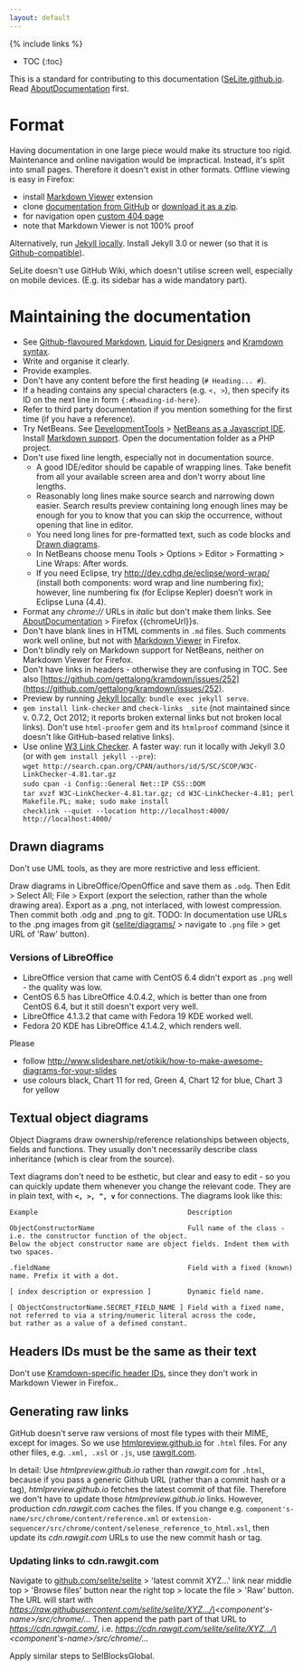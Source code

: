 ```yaml
---
layout: default
---
```

{% include links %}
* TOC
{:toc}

This is a standard for contributing to this documentation ([SeLite.github.io](http://selite.github.io). Read [AboutDocumentation](AboutDocumentation) first.

# Format
Having documentation in one large piece would make its structure too rigid. Maintenance and online navigation would be impractical. Instead, it's split into small pages. Therefore it doesn't exist in other formats. Offline viewing is easy in Firefox:

* install [Markdown Viewer](https://addons.mozilla.org/en-us/firefox/addon/markdown-viewer/) extension
* clone [documentation from GitHub](https://github.com/selite/selite.github.io) or [download it as a zip](https://github.com/selite/selite.github.io/archive/master.zip).
* for navigation open [custom 404 page](404)
* note that Markdown Viewer is not 100% proof

Alternatively, run [Jekyll locally](https://help.github.com/articles/using-jekyll-with-pages/). Install Jekyll 3.0 or newer (so that it is [Github-compatible](https://github.com/jekyll/jekyll/pull/3452)).

SeLite doesn't use GitHub Wiki, which doesn't utilise screen well, especially on mobile devices. (E.g. its sidebar has a wide mandatory part).

# Maintaining the documentation
  * See [Github-flavoured Markdown](https://help.github.com/articles/github-flavored-markdown/), [Liquid for Designers](https://github.com/Shopify/liquid/wiki/Liquid-for-Designers) and [Kramdown syntax](http://kramdown.gettalong.org/syntax.html).
  * Write and organise it clearly.
  * Provide examples.
  * Don't have any content before the first heading (`# Heading... #`).
  * If a heading contains any special characters (e.g. `<, >`), then specify its ID on the next line in form `{:#heading-id-here}`.
  * Refer to third party documentation if you mention something for the first time (if you have a reference).
  * Try NetBeans. See [DevelopmentTools](DevelopmentTools) > [NetBeans as a Javascript IDE](DevelopmentTools#netbeans-as-a-javascript-ide). Install [Markdown support](https://github.com/madflow/flow-netbeans-markdown). Open the documentation folder as a PHP project.
  * Don't use fixed line length, especially not in documentation source.
    * A good IDE/editor should be capable of wrapping lines. Take benefit from all your available screen area and don't worry about line lengths.
    * Reasonably long lines make source search and narrowing down easier. Search results preview containing long enough lines may be enough for you to know that you can skip the occurrence, without opening that line in editor.
    * You need long lines for pre-formatted text, such as code blocks and [Drawn diagrams](#drawn-diagrams).
    * In NetBeans choose menu Tools > Options > Editor > Formatting > Line Wraps: After words.
    * If you need Eclipse, try <http://dev.cdhq.de/eclipse/word-wrap/> (install both components: word wrap and line numbering fix); however, line numbering fix (for Eclipse Kepler) doesn’t work in Eclipse Luna (4.4).
 * Format any _chrome://_ URLs in _italic_ but don't make them links. See [AboutDocumentation](AboutDocumentation) > Firefox {{chromeUrl}}s.
 * Don't have blank lines in HTML comments in `.md` files. Such comments work well online, but not with [Markdown Viewer](https://addons.mozilla.org/en-us/firefox/addon/markdown-viewer/) in Firefox.
 * Don't blindly rely on Markdown support for NetBeans, neither on Markdown Viewer for Firefox.
 * Don't have links in headers - otherwise they are confusing in TOC. See also [https://github.com/gettalong/kramdown/issues/252](https://github.com/gettalong/kramdown/issues/252).
 * Preview by running [Jekyll locally](https://help.github.com/articles/using-jekyll-with-pages/): `bundle exec jekyll serve`.
 * `gem install link-checker` and `check-links _site` (not maintained since v. 0.7.2, Oct 2012; it reports broken external links but not broken local links). Don't use `html-proofer` gem and its `htmlproof` command (since it doesn't like GitHub-based relative links).
 * Use online [W3 Link Checker](https://validator.w3.org/checklink). A faster way: run it locally with Jekyll 3.0 (or with `gem install jekyll --pre`):<br/> `wget http://search.cpan.org/CPAN/authors/id/S/SC/SCOP/W3C-LinkChecker-4.81.tar.gz`<br/> `sudo cpan -i Config::General Net::IP CSS::DOM`<br/> `tar xvzf W3C-LinkChecker-4.81.tar.gz; cd W3C-LinkChecker-4.81; perl Makefile.PL; make; sudo make install`<br/> `checklink --quiet --location http://localhost:4000/ http://localhost:4000/`

## Drawn diagrams
Don't use UML tools, as they are more restrictive and less efficient. <!-- That"s why I didn"t consider using e.g. http://plantuml.sourceforge.net and http://sourceforge.net/projects/plantumlnb -->

Draw diagrams in LibreOffice/OpenOffice and save them as `.odg`. Then Edit > Select All; File > Export (export the selection, rather than the whole drawing area). Export as a .png, not interlaced, with lowest compression. Then commit both .odg and .png to git. TODO: In documentation use URLs to the .png images from git ([selite/diagrams/](https://github.com/selite/selite/tree/master/diagrams) > navigate to `.png` file > get URL of 'Raw' button).

### Versions of LibreOffice
  * LibreOffice version that came with CentOS 6.4 didn't export as `.png` well - the quality was low.
  * CentOS 6.5 has LibreOffice 4.0.4.2, which is better than one from CentOS 6.4, but it still doesn't export very well.
  * LibreOffice 4.1.3.2 that came with Fedora 19 KDE worked well.
  * Fedora 20 KDE has LibreOffice 4.1.4.2, which renders well.

Please

  * follow <http://www.slideshare.net/otikik/how-to-make-awesome-diagrams-for-your-slides>
  * use colours black, Chart 11 for red, Green 4, Chart 12 for blue, Chart 3 for yellow

## Textual object diagrams
Object Diagrams draw ownership/reference relationships between objects, fields and functions. They usually don't necessarily describe class inheritance (which is clear from the source<!--TODO: and from Javadoc -->).

Text diagrams don't need to be esthetic, but clear and easy to edit - so you can quickly update them whenever you change the relevant code. They are in plain text, with **`<, >, ^, v`** for connections. The diagrams look like this:

~~~
Example                                     Description

ObjectConstructorName                       Full name of the class - i.e. the constructor function of the object.
Below the object constructor name are object fields. Indent them with two spaces.

.fieldName                                  Field with a fixed (known) name. Prefix it with a dot.

[ index description or expression ]         Dynamic field name.

[ ObjectConstructorName.SECRET_FIELD_NAME ] Field with a fixed name, not referred to via a string/numeric literal across the code,
but rather as a value of a defined constant.
~~~

## Headers IDs must be the same as their text
Don't use [Kramdown-specific header IDs](http://kramdown.gettalong.org/syntax.html#specifying-a-header-id), since they don't work in Markdown Viewer in Firefox..

## Generating raw links
GitHub doesn't serve raw versions of most file types with their MIME, except for images. So we use [htmlpreview.github.io](http://htmlpreview.github.io) for `.html` files. For any other files, e.g. `.xml, .xsl` or `.js`, use [rawgit.com](http://rawgit.com).

In detail: Use _htmlpreview.github.io_ rather than _rawgit.com_ for `.html`, because if you pass a generic Github URL (rather than a commit hash or a tag), _htmlpreview.github.io_ fetches the latest commit of that file. Therefore we don't have to update those _htmlpreview.github.io_ links. However, production _cdn.rawgit.com_ caches the files. If you change e.g. `component's-name/src/chrome/content/reference.xml` or `extension-sequencer/src/chrome/content/selenese_reference_to_html.xsl`, then update its _cdn.rawgit.com_ URLs to use the new commit hash or tag.

### Updating links to cdn.rawgit.com
Navigate to [github.com/selite/selite](https://github.com/selite/selite) > 'latest commit XYZ...' link near middle top > 'Browse files' button near the right top > locate the file > 'Raw' button. The URL will start with _https://raw.githubusercontent.com/selite/selite/XYZ.../\<component's-name\>/src/chrome/..._ Then append the path part of that URL to _https://cdn.rawgit.com/_, i.e. _https://cdn.rawgit.com/selite/selite/XYZ.../\<component's-name\>/src/chrome/..._

Apply similar steps to SelBlocksGlobal.
<!--TODO
Ubuntu 16.04
apt-get install ruby ruby-dev zlib1g-dev
gem install github-pages

npm config set proxy http://your-proxy:port
npm i -g jsdoc
vi /usr/local/bin/jsdoc
# -> change 'node' to 'nodejs' on the first line, because Ubuntu uses nodejs instead of node

cd docs
git checkout gh-pages
echo nbproject >>.gitignore
echo .gitignore >>.gitignore

git branch gh-pages
git checkout gh-pages
jsdoc -r ../SeLite ../SelBlocksGlobal -d .
#jsdoc --readme ./path/to/README-for-docs.md -r ../selite ../sel-blocks-global -d .
git add *
git commit -a -m Autogenerated
git push origin gh-pages



git checkout master
git branch -D gh-pages
git push origin :gh-pages

#For jsdoc-baseline
npm install -g js-beautify
OR
pip install jsbeautifier

underscore-contrib
jsdoc --template ../jsdoc-baseline -r ../SeLite ../SelBlocksGlobal -d .
-->